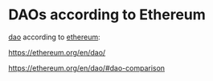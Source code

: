 # DAOs according to Ethereum

[dao](../concepts/dao.md) according to [ethereum](../concepts/ethereum.md):


https://ethereum.org/en/dao/

https://ethereum.org/en/dao/#dao-comparison
